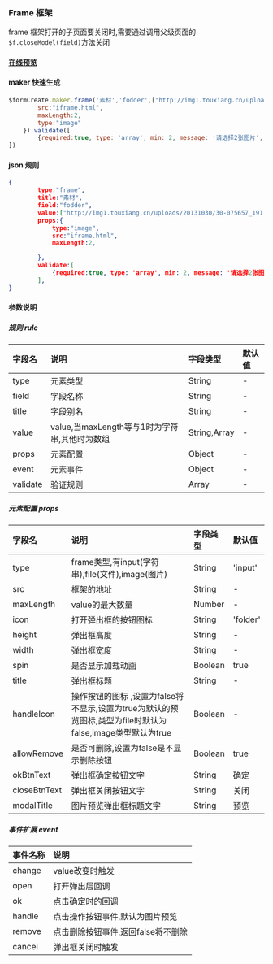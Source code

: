 ### Frame 框架

frame 框架打开的子页面要关闭时,需要通过调用父级页面的`$f.closeModel(field)`方法关闭

#### [在线预览](https://jsrun.net/mehKp/edit)

#### maker 快速生成
```js
$formCreate.maker.frame('素材','fodder',["http://img1.touxiang.cn/uploads/20131030/30-075657_191.jpg"]).props({
        src:"iframe.html",
        maxLength:2,
        type:"image"
    }).validate([
        {required:true, type: 'array', min: 2, message: '请选择2张图片', trigger: 'change'}
])
```

#### json 规则
```json
{
        type:"frame",
        title:"素材",
        field:"fodder",
        value:["http://img1.touxiang.cn/uploads/20131030/30-075657_191.jpg"],
        props:{
            type:"image",
            src:"iframe.html",
            maxLength:2,

        },
        validate:[
            {required:true, type: 'array', min: 2, message: '请选择2张图片', trigger: 'change'}
        ],
}
```

#### 参数说明
##### 规则 rule

| 字段名 | 说明 | 字段类型 | 默认值 |
| :--- | :--- | :--- | :--- |
| type | 元素类型 | String | - |
| field | 字段名称 | String | - |
| title | 字段别名 | String | - |
| value | value,当maxLength等与1时为字符串,其他时为数组 | String,Array | - |
| props | 元素配置 | Object | - |
| event | 元素事件 | Object | - |
| validate | 验证规则 | Array | - |

##### 元素配置 props

| 字段名 | 说明 | 字段类型 | 默认值 |
| :--- | :--- | :--- | :--- |
| type | frame类型,有input\(字符串\),file\(文件\),image\(图片\) | String | 'input' |
| src | 框架的地址 | String | - |
| maxLength | value的最大数量 | Number | - |
| icon | 打开弹出框的按钮图标 | String | 'folder' |
| height | 弹出框高度 | String | - |
| width | 弹出框宽度 | String | - |
| spin | 是否显示加载动画 | Boolean | true |
| title | 弹出框标题 | String | - |
| handleIcon | 操作按钮的图标 ,设置为false将不显示,设置为true为默认的预览图标,类型为file时默认为false,image类型默认为true | Boolean | - |
| allowRemove | 是否可删除,设置为false是不显示删除按钮 | Boolean | true |
| okBtnText | 弹出框确定按钮文字 |  String | 确定 |
| closeBtnText | 弹出框关闭按钮文字 |  String  | 关闭 |
| modalTitle | 图片预览弹出框标题文字 |  String  | 预览 |

##### 事件扩展 event

| 事件名称 | 说明 |
| :--- | :--- |
| change | value改变时触发 |
| open | 打开弹出层回调 |
| ok | 点击确定时的回调 |
| handle | 点击操作按钮事件,默认为图片预览 |
| remove | 点击删除按钮事件,返回false将不删除 |
| cancel | 弹出框关闭时触发 |


